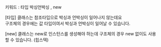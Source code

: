 키워드 : 타입 박싱언박싱 , new

[타입]
클래스는 참조타입으로 박싱과 언박싱이 일어나지 않는데요  
구조체의 경우에는 값 타입이여서 박싱과 언박싱이 일어날 수 있습니다.

[new]
클래스는 new로 인스턴스를 생성해야 하는데 구조체의 경우 new 없이도 사용할 수 있습니다. (힙스텍)
